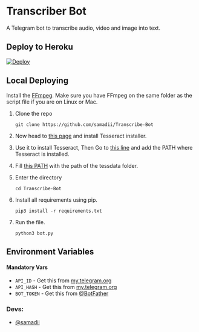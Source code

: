# Transcriber Bot
A Telegram bot to transcribe audio, video and image into text.

## Deploy to Heroku

[![Deploy](https://www.herokucdn.com/deploy/button.svg)](https://heroku.com/deploy?template=https://github.com/samadii/Transcribe-Bot)


## Local Deploying
Install the [FFmpeg](www.ffmpeg.org).
Make sure you have FFmpeg on the same folder as the script file if you are on Linux or Mac.

1. Clone the repo
   ```
   git clone https://github.com/samadii/Transcribe-Bot
   ```
2. Now head to [this page](https://github.com/UB-Mannheim/tesseract/wiki) and install Tesseract installer. 
   
3. Use it to install Tesseract, Then Go to [this line](https://github.com/samadii/Transcribe-Bot/blob/main/bot.py#L12) and add the PATH where Tesseract is installed.

4. Fill [this PATH](https://github.com/samadii/Transcribe-Bot/blob/main/bot.py#L57) with the path of the tessdata folder.

5. Enter the directory
   ```
   cd Transcribe-Bot
   ```
6. Install all requirements using pip.
   ```
   pip3 install -r requirements.txt
   ```
7. Run the file.
   ```
   python3 bot.py
   ```

## Environment Variables

#### Mandatory Vars

- `API_ID` - Get this from [my.telegram.org](https://my.telegram.org/auth)
- `API_HASH` - Get this from [my.telegram.org](https://my.telegram.org/auth)
- `BOT_TOKEN` - Get this from [@BotFather](https://t.me/BotFather)


### Devs: 
- [@samadii](https://github.com/samadii)
